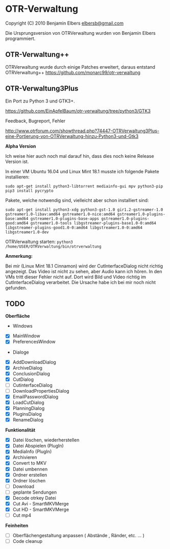 OTR-Verwaltung
==============

Copyright (C) 2010 Benjamin Elbers <elbersb@gmail.com>

Die Ursprungsversion von OTRVerwaltung wurden von Benjamin Elbers programmiert.

OTR-Verwaltung++
-----

OTRVerwaltung wurde durch einige Patches erweitert, daraus entstand OTRVerwaltung++
https://github.com/monarc99/otr-verwaltung

OTR-Verwaltung3Plus
-----

Ein Port zu Python 3 und GTK3+.

https://github.com/EinApfelBaum/otr-verwaltung/tree/python3/GTK3

Feedback, Bugreport, Fehler

http://www.otrforum.com/showthread.php?74447-OTRVerwaltung3Plus-eine-Portierung-von-OTRVerwaltung-hinzu-Python3-und-Gtk3

__Alpha Version__

Ich weise hier auch noch mal darauf hin, dass dies noch keine Release Version ist.


In einer VM Ubuntu 16.04 und Linux Mint 18.1 musste ich folgende Pakete installieren:

`sudo apt-get install python3-libtorrent mediainfo-gui mpv python3-pip`
`pip3 install pycrypto`

Pakete, welche notwendig sind, vielleicht aber schon installiert sind:

`sudo apt-get install python3-xdg python3-gst-1.0 gir1.2-gstreamer-1.0 gstreamer1.0-libav:amd64 gstreamer1.0-nice:amd64 gstreamer1.0-plugins-base:amd64 gstreamer1.0-plugins-base-apps gstreamer1.0-plugins-good:amd64 gstreamer1.0-tools libgstreamer-plugins-base1.0-0:amd64 libgstreamer-plugins-good1.0-0:amd64 libgstreamer1.0-0:amd64 libgstreamer1.0-dev`

OTRVerwaltung starten:
`python3 /home/USER/OTRVerwaltung/bin/otrverwaltung`

__Anmerkung:__

Bei mir (Linux Mint 18.1 Cinnamon) wird der CutInterfaceDialog nicht richtig angezeigt.
Das Video ist nicht zu sehen, aber Audio kann ich hören.
In den VMs tritt dieser Fehler nicht auf. Dort wird Bild und Video richtig im CutInterfaceDialog verarbeitet.
Die Ursache habe ich bei mir noch nicht gefunden.

TODO
----

__Oberfläche__
- Windows
- [x] MainWindow
- [x] PreferencesWindow
- Dialoge
- [x] AddDownloadDialog
- [x] ArchiveDialog
- [x] ConclusionDialog
- [x] CutDialog
- [ ] CutinterfaceDialog
- [ ] DownloadPropertiesDialog
- [x] EmailPasswordDialog
- [x] LoadCutDialog
- [x] PlanningDialog
- [x] PluginsDialog
- [x] RenameDialog

__Funktionalität__
- [x] Datei löschen, wiederherstellen
- [x] Datei Abspielen (PlugIn)
- [x] MediaInfo (PlugIn)
- [x] Archivieren
- [x] Convert to MKV
- [x] Datei umbennen
- [x] Ordner erstellen
- [x] Ordner löschen
- [ ] Download
- [ ] geplante Sendungen
- [x] Decode otrkey Datei
- [x] Cut Avi - SmartMKVMerge
- [x] Cut HD - SmartMKVMerge
- [ ] Cut mp4

__Feinheiten__
- [ ] Oberflächengestaltung anpassen ( Abstände , Ränder, etc. ... )
- [ ] Code cleanup
